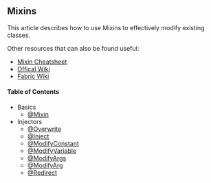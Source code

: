 ## Mixins

This article describes how to use Mixins to effectively modify existing classes.  

Other resources that can also be found useful:
* [Mixin Cheatsheet](https://github.com/2xsaiko/mixin-cheatsheet/blob/master/README.md)
* [Offical Wiki](https://github.com/SpongePowered/Mixin/wiki)
* [Fabric Wiki](https://fabricmc.net/wiki/tutorial:mixin_introduction)

#### Table of Contents
* Basics
	* [@Mixin](mixin.md)
* Injectors
	* [@Overwrite](overwrite.md)
	* [@Inject](inject.md)
	* [@ModifyConstant](modify_constant.md)
	* [@ModifyVariable](modify_variable.md)
	* [@ModifyArgs](modify_args.md)
	* [@ModifyArg](modify_arg.md)
	* [@Redirect](redirect.md)


